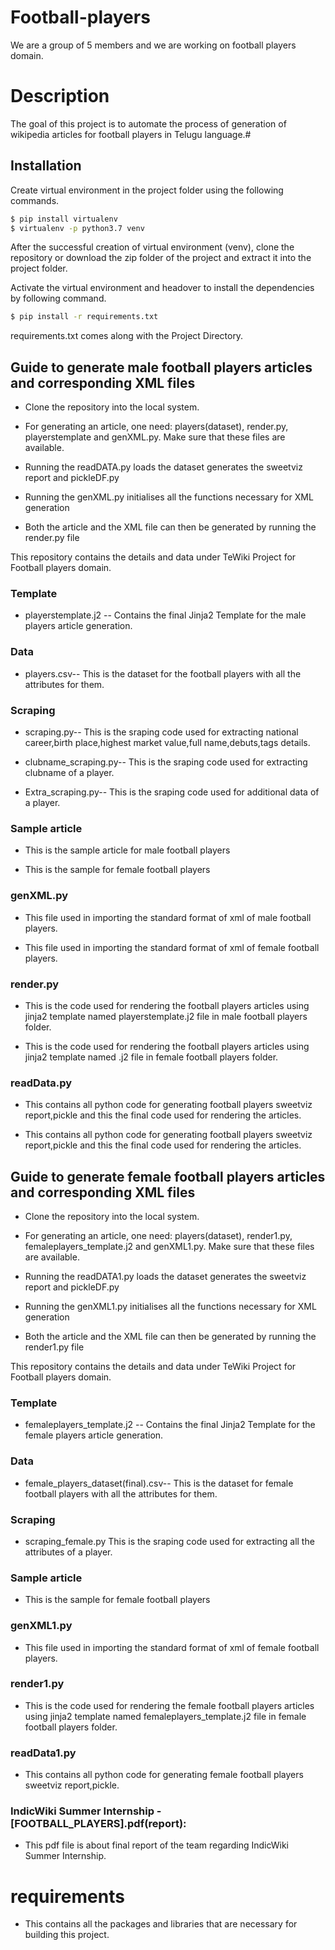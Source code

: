 # Football-players
We are a group of 5 members and we are working on football players domain.
# Description
The goal of this project is to automate the process of generation of wikipedia articles for football players in Telugu language.#
## Installation

Create virtual environment in the project folder using the following commands.

```bash
$ pip install virtualenv
$ virtualenv -p python3.7 venv
```
After the successful creation of virtual environment (venv), clone the repository or download the zip folder of the project and extract it into the project folder.

Activate the virtual environment and headover to install the dependencies by following command.
```bash
$ pip install -r requirements.txt
```
requirements.txt comes along with the Project Directory.
## Guide to generate male football players articles and corresponding XML files
* Clone the repository into the local system.

* For generating an article, one need: players(dataset), render.py, playerstemplate and genXML.py. Make sure that these files are available.

* Running the readDATA.py loads the dataset generates the sweetviz report and pickleDF.py

* Running the genXML.py initialises all the functions necessary for XML generation  

* Both the article and the XML file can then be generated by running the render.py file

This repository contains the details and data under TeWiki Project for Football players domain.
### Template 
* playerstemplate.j2 -- Contains the final Jinja2 Template for the male players article generation.

### Data
* players.csv-- This is the dataset for the football players with all the attributes for them.

### Scraping 

* scraping.py-- This is the sraping code used for extracting national career,birth place,highest market value,full name,debuts,tags details.

* clubname_scraping.py-- This is the sraping code used for extracting clubname of a player.

* Extra_scraping.py-- This is the sraping code used for additional data  of a player.

### Sample article 
* This is the sample article for male football players 

* This is the sample for female football players 
### genXML.py
  
* This file used in importing the standard format of xml of male football players.
 

* This file used in importing the standard format of xml of female football players.

### render.py

* This is the code used for rendering the football players articles using jinja2 template named playerstemplate.j2 file in male football players folder.

* This is the code used for rendering the football players articles using jinja2 template named .j2 file in female football players folder.

### readData.py
* This contains all python code for generating football players sweetviz report,pickle and this the final code used for rendering the articles.

* This contains all python code for generating football players sweetviz report,pickle and this the final code used for rendering the articles.

## Guide to generate female football players articles and corresponding XML files
* Clone the repository into the local system.

* For generating an article, one need: players(dataset), render1.py, femaleplayers_template.j2 and genXML1.py. Make sure that these files are available.

* Running the readDATA1.py loads the dataset generates the sweetviz report and pickleDF.py

* Running the genXML1.py initialises all the functions necessary for XML generation  

* Both the article and the XML file can then be generated by running the render1.py file

This repository contains the details and data under TeWiki Project for Football players domain.
### Template 
* femaleplayers_template.j2 -- Contains the final Jinja2 Template for the female players article generation.

### Data
* female_players_dataset(final).csv-- This is the dataset for female football players with all the attributes for them.
### Scraping 
* scraping_female.py This is the sraping code used for extracting all the attributes of a player.

### Sample article 
* This is the sample for female football players 
### genXML1.py
* This file used in importing the standard format of xml of female football players.

### render1.py
* This is the code used for rendering the female football players articles using jinja2 template named femaleplayers_template.j2 file in female football players folder.
### readData1.py 
* This contains all python code for generating female football players sweetviz report,pickle.
### IndicWiki Summer Internship - [FOOTBALL_PLAYERS].pdf(report):
* This pdf file is about final report of the team regarding IndicWiki Summer Internship.
# requirements 
* This contains all the packages and libraries that are necessary for building this project.

